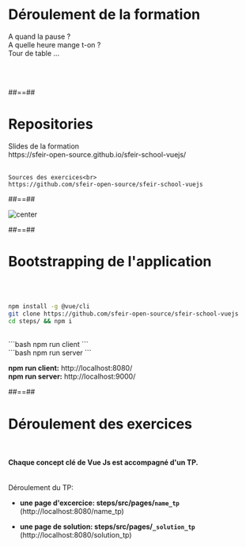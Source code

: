 # Déroulement de la formation
<p class="full-center">
A quand la pause ? <br>
A quelle heure mange t-on ? <br>
Tour de table ...
</p>
<br><br>

##==##

# Repositories
<p class="full-center">
    Slides de la formation<br>
    https://sfeir-open-source.github.io/sfeir-school-vuejs/<br><br>

    Sources des exercices<br>
    https://github.com/sfeir-open-source/sfeir-school-vuejs
</p>

##==##

<img alt="center" src="assets/images/school/basics/sfeir_people.png">

##==##

# Bootstrapping de l'application
<br><br>

```bash
npm install -g @vue/cli
git clone https://github.com/sfeir-open-source/sfeir-school-vuejs
cd steps/ && npm i
```
<br>
```bash
npm run client
```
<br>
```bash
npm run server
```
<br>
<p class="center">
<span><strong>npm run client:</strong></span>
<span> http://localhost:8080/<span>
<br>
<span><strong>npm run server:</strong></span>
<span> http://localhost:9000/</span>
</p>

##==##

# Déroulement des exercices
<br><br>
<span><strong>Chaque concept clé de Vue Js est accompagné d'un TP.</strong></span>
<br><br><br>
Déroulement du TP:
 - <strong>une page d'excercice: steps/src/pages/`name_tp`</strong> (http://localhost:8080/name_tp)

 - <strong>une page de solution: steps/src/pages/`_solution_tp`</strong>  (http://localhost:8080/solution_tp)
